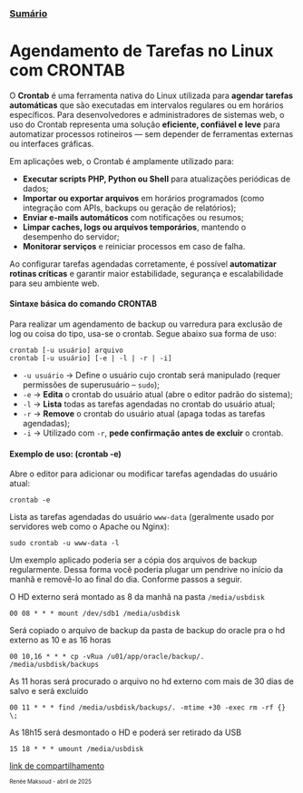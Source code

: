 ### [Sumário](<https://maksoud.github.io/Sumário>)

# Agendamento de Tarefas no Linux com CRONTAB

O **Crontab** é uma ferramenta nativa do Linux utilizada para **agendar tarefas automáticas** que são executadas em intervalos regulares ou em horários específicos. Para desenvolvedores e administradores de sistemas web, o uso do Crontab representa uma solução **eficiente, confiável e leve** para automatizar processos rotineiros — sem depender de ferramentas externas ou interfaces gráficas.

Em aplicações web, o Crontab é amplamente utilizado para:

- **Executar scripts PHP, Python ou Shell** para atualizações periódicas de dados;
- **Importar ou exportar arquivos** em horários programados (como integração com APIs, backups ou geração de relatórios);
- **Enviar e-mails automáticos** com notificações ou resumos;
- **Limpar caches, logs ou arquivos temporários**, mantendo o desempenho do servidor;
- **Monitorar serviços** e reiniciar processos em caso de falha.

Ao configurar tarefas agendadas corretamente, é possível **automatizar rotinas críticas** e garantir maior estabilidade, segurança e escalabilidade para seu ambiente web.

#### Sintaxe básica do comando CRONTAB

Para realizar um agendamento de backup ou varredura para exclusão de log ou coisa do tipo, usa-se o crontab. Segue abaixo sua forma de uso:

```
crontab [-u usuário] arquivo
crontab [-u usuário] [-e | -l | -r | -i]
```

- `-u usuário` → Define o usuário cujo crontab será manipulado (requer permissões de superusuário – `sudo`);
- `-e` → **Edita** o crontab do usuário atual (abre o editor padrão do sistema);
- `-l` → **Lista** todas as tarefas agendadas no crontab do usuário atual;
- `-r` → **Remove** o crontab do usuário atual (apaga todas as tarefas agendadas);
- `-i` → Utilizado com `-r`, **pede confirmação antes de excluir** o crontab.

#### Exemplo de uso: (crontab -e)

Abre o editor para adicionar ou modificar tarefas agendadas do usuário atual:
```
crontab -e
```

Lista as tarefas agendadas do usuário `www-data` (geralmente usado por servidores web como o Apache ou Nginx):
```
sudo crontab -u www-data -l
```

Um exemplo aplicado poderia ser a cópia dos arquivos de backup regularmente. Dessa forma você poderia plugar um pendrive no início da manhã e removê-lo ao final do dia. Conforme passos a seguir.

O HD externo será montado as 8 da manhã na pasta `/media/usbdisk`  
```
00 08 * * * mount /dev/sdb1 /media/usbdisk
```

Será copiado o arquivo de backup da pasta de backup do oracle pra o hd externo as 10 e as 16 horas
```
00 10,16 * * * cp -vRua /u01/app/oracle/backup/. /media/usbdisk/backups
```

As 11 horas será procurado o arquivo no hd externo com mais de 30 dias de salvo e será excluído  
```
00 11 * * * find /media/usbdisk/backups/. -mtime +30 -exec rm -rf {} \;
```

As 18h15 será desmontado o HD e poderá ser retirado da USB  
```
15 18 * * * umount /media/usbdisk
```


[link de compartilhamento](<https://maksoud.github.io/Produtos%20Digitais/Registrando%20um%20Dom%C3%ADnio%20BR>)

<sup><sub>
Renée Maksoud - abril de 2025
</sub></sup>